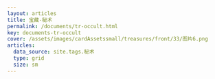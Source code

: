 ```yaml
---
layout: articles
title: 宝藏-秘术
permalink: /documents/tr-occult.html
key: documents-tr-occult
cover: /assets/images/cardAssetssmall/treasures/front/33/图片6.png
articles:
  data_source: site.tags.秘术
  type: grid
  size: sm
---
```


